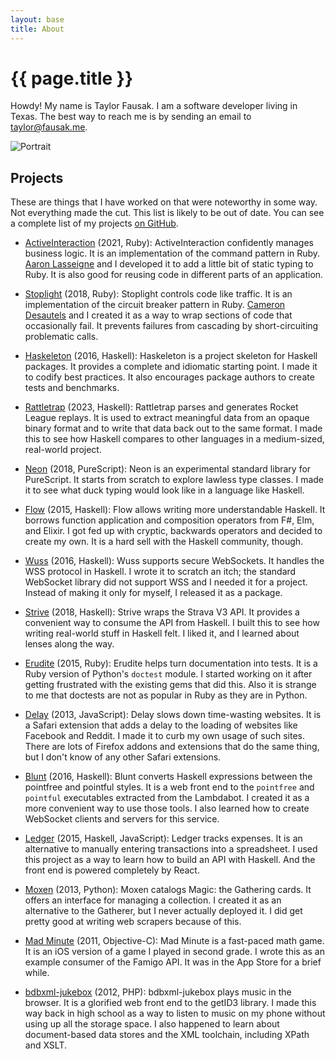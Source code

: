 ```yaml
---
layout: base
title: About
---
```


# {{ page.title }}

Howdy! My name is Taylor Fausak. I am a software developer living in Texas. The
best way to reach me is by sending an email to [taylor@fausak.me][].

![Portrait][]

## Projects

These are things that I have worked on that were noteworthy in some way. Not
everything made the cut. This list is likely to be out of date. You can see a
complete list of my projects [on GitHub][].

- [ActiveInteraction][] (2021, Ruby):
  ActiveInteraction confidently manages business logic. It is an implementation
  of the command pattern in Ruby. [Aaron Lasseigne][] and I developed it to add
  a little bit of static typing to Ruby. It is also good for reusing code in
  different parts of an application.

- [Stoplight][] (2018, Ruby):
  Stoplight controls code like traffic. It is an implementation of the circuit
  breaker pattern in Ruby. [Cameron Desautels][] and I created it as a way to
  wrap sections of code that occasionally fail. It prevents failures from
  cascading by short-circuiting problematic calls.

- [Haskeleton][] (2016, Haskell):
  Haskeleton is a project skeleton for Haskell packages. It provides a complete
  and idiomatic starting point. I made it to codify best practices. It also
  encourages package authors to create tests and benchmarks.

- [Rattletrap][] (2023, Haskell):
  Rattletrap parses and generates Rocket League replays. It is used to extract
  meaningful data from an opaque binary format and to write that data back out
  to the same format. I made this to see how Haskell compares to other
  languages in a medium-sized, real-world project.

- [Neon][] (2018, PureScript):
  Neon is an experimental standard library for PureScript. It starts from
  scratch to explore lawless type classes. I made it to see what duck typing
  would look like in a language like Haskell.

- [Flow][] (2015, Haskell):
  Flow allows writing more understandable Haskell. It borrows function
  application and composition operators from F#, Elm, and Elixir. I got fed up
  with cryptic, backwards operators and decided to create my own. It is a hard
  sell with the Haskell community, though.

- [Wuss][] (2016, Haskell):
  Wuss supports secure WebSockets. It handles the WSS protocol in Haskell. I
  wrote it to scratch an itch; the standard WebSocket library did not support
  WSS and I needed it for a project. Instead of making it only for myself, I
  released it as a package.

- [Strive][] (2018, Haskell):
  Strive wraps the Strava V3 API. It provides a convenient way to consume the
  API from Haskell. I built this to see how writing real-world stuff in Haskell
  felt. I liked it, and I learned about lenses along the way.

- [Erudite][] (2015, Ruby):
  Erudite helps turn documentation into tests. It is a Ruby version of Python's
  `doctest` module. I started working on it after getting frustrated with the
  existing gems that did this. Also it is strange to me that doctests are not
  as popular in Ruby as they are in Python.

- [Delay][] (2013, JavaScript):
  Delay slows down time-wasting websites. It is a Safari extension that adds a
  delay to the loading of websites like Facebook and Reddit. I made it to curb
  my own usage of such sites. There are lots of Firefox addons and extensions
  that do the same thing, but I don't know of any other Safari extensions.

- [Blunt][] (2016, Haskell):
  Blunt converts Haskell expressions between the pointfree and pointful styles.
  It is a web front end to the `pointfree` and `pointful` executables extracted
  from the Lambdabot. I created it as a more convenient way to use those tools.
  I also learned how to create WebSocket clients and servers for this service.

- [Ledger][] (2015, Haskell, JavaScript):
  Ledger tracks expenses. It is an alternative to manually entering
  transactions into a spreadsheet. I used this project as a way to learn how to
  build an API with Haskell. And the front end is powered completely by React.

- [Moxen][] (2013, Python):
  Moxen catalogs Magic: the Gathering cards. It offers an interface for
  managing a collection. I created it as an alternative to the Gatherer, but I
  never actually deployed it. I did get pretty good at writing web scrapers
  because of this.

- [Mad Minute][] (2011, Objective-C):
  Mad Minute is a fast-paced math game. It is an iOS version of a game I played
  in second grade. I wrote this as an example consumer of the Famigo API.
  It was in the App Store for a brief while.

- [bdbxml-jukebox][] (2012, PHP):
  bdbxml-jukebox plays music in the browser. It is a glorified web front end to
  the getID3 library. I made this way back in high school as a way to listen to
  music on my phone without using up all the storage space. I also happened to
  learn about document-based data stores and the XML toolchain, including XPath
  and XSLT.

[Aaron Lasseigne]: https://aaronlasseigne.com
[ActiveInteraction]: https://github.com/orgsync/active_interaction
[bdbxml-jukebox]: https://github.com/tfausak/bdbxml-jukebox
[Blunt]: https://github.com/tfausak/blunt
[Cameron Desautels]: https://camdez.com
[Delay]: https://github.com/tfausak/delay
[Erudite]: https://github.com/tfausak/erudite
[Flow]: https://github.com/tfausak/flow
[Haskeleton]: https://github.com/tfausak/haskeleton
[Ledger]: https://github.com/asm-products/ledger-backend
[Mad Minute]: https://github.com/tfausak/MadMinute
[Moxen]: https://github.com/tfausak/moxen
[Neon]: https://github.com/tfausak/purescript-neon
[on GitHub]: https://github.com/tfausak?tab=repositories&type=source
[Portrait]: /static/images/taylor-fausak.jpg
[Rattletrap]: https://github.com/tfausak/rattletrap
[Stoplight]: https://github.com/orgsync/stoplight
[Strive]: https://github.com/tfausak/strive
[taylor@fausak.me]: mailto:taylor+honeypot@fausak.me
[Wuss]: https://github.com/tfausak/wuss
